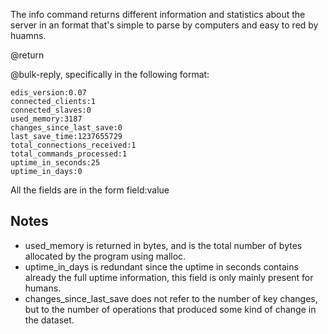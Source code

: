 

The info command returns different information and statistics about the server in an format that's simple to parse by computers and easy to red by huamns.

@return

@bulk-reply, specifically in the following format:

    edis_version:0.07
    connected_clients:1
    connected_slaves:0
    used_memory:3187
    changes_since_last_save:0
    last_save_time:1237655729
    total_connections_received:1
    total_commands_processed:1
    uptime_in_seconds:25
    uptime_in_days:0

All the fields are in the form field:value

## Notes

* used_memory is returned in bytes, and is the total number of bytes allocated by the program using malloc.
* uptime_in_days is redundant since the uptime in seconds contains already the full uptime information, this field is only mainly present for humans.
* changes_since_last_save does not refer to the number of key changes, but to the number of operations that produced some kind of change in the dataset.



[1]: /p/redis/wiki/ReplyTypes